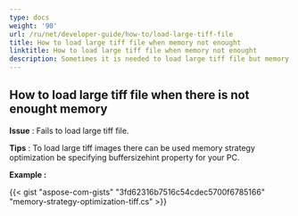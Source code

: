 ```yaml
---
type: docs
weight: '90'
url: /ru/net/developer-guide/how-to/load-large-tiff-file
title: How to load large tiff file when memory not enought
linktitle: How to load large tiff file when memory not enought
description: Sometimes it is needed to load large tiff file but memory is not enought to process it.
---
```


**How to load large tiff file when there is not enought memory**
-----------------------------------------

**Issue** : Fails to load large tiff file.

**Tips** : To load large tiff images there can be used memory strategy optimization be specifying buffersizehint property for your PC.

**Example :**

{{< gist "aspose-com-gists" "3fd62316b7516c54cdec5700f6785166" "memory-strategy-optimization-tiff.cs" >}}
